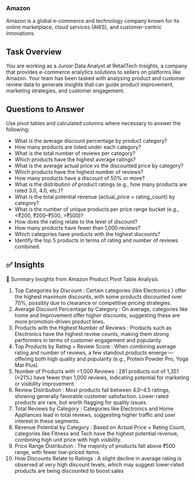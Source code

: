 ### Amazon
Amazon is a global e-commerce and technology company known for its online marketplace, cloud services (AWS), and customer-centric innovations.
## Task Overview
You are working as a Junior Data Analyst at RetailTech Insights, a company that provides 
e-commerce analytics solutions to sellers on platforms like Amazon. Your team has been 
tasked with analysing product and customer review data to generate insights that can 
guide product improvement, marketing strategies, and customer engagement. 
## Questions to Answer
Use pivot tables and calculated columns where necessary to answer the following: 
- What is the average discount percentage by product category? 
- How many products are listed under each category? 
- What is the total number of reviews per category?  
- Which products have the highest average ratings? 
- What is the average actual price vs the discounted price by category? 
- Which products have the highest number of reviews? 
- How many products have a discount of 50% or more? 
- What is the distribution of product ratings (e.g., how many products are rated 3.0, 
4.0, etc.)? 
- What is the total potential revenue (actual_price × rating_count) by category? 
- What is the number of unique products per price range bucket (e.g., <₹200, 
₹200–₹500, >₹500)? 
- How does the rating relate to the level of discount? 
- How many products have fewer than 1,000 reviews? 
- Which categories have products with the highest discounts? 
- Identify the top 5 products in terms of rating and number of reviews combined.

## ✅ Insights
🧠 Summary Insights from Amazon Product Pivot Table Analysis
1.	Top Categories by Discount
:	Certain categories (like Electronics ) offer the highest maximum discounts, with some products discounted over 70%, possibly due to clearance or competitive pricing strategies.
2.	Average Discount Percentage by Category
:	On average, categories like home and Improvement offer higher discounts, suggesting these are more promotion-driven product lines.
3.	Products with the Highest Number of Reviews
:	Products such as Electronics have the highest review counts, making them strong performers in terms of customer engagement and popularity.
4.	Top Products by Rating + Review Score
:	When combining average rating and number of reviews, a few standout products emerge — offering both high quality and popularity (e.g., Protein Powder Pro, Yoga Mat Plus).
5.	Number of Products with <1,000 Reviews
:	281 products out of 1,351 (≈21%) have fewer than 1,000 reviews, indicating potential for marketing or visibility improvement.
6.	Review Distribution
:	Most products fall between 4.0–4.5 ratings, showing generally favorable customer satisfaction. Lower-rated products are rare, but worth flagging for quality issues.
7.	Total Reviews by Category
:	Categories like Electronics and Home Appliances lead in total reviews, suggesting higher traffic and user interest in these segments.
8.	Revenue Potential by Category
:	Based on Actual Price × Rating Count, categories like Fitness and Tech have the highest potential revenue, combining high unit price with high visibility.
9.	Price Range Distribution
:	The majority of products fall above ₹500 range, with fewer low-priced items. 
10.	How Discounts Relate to Ratings
:	A slight decline in average rating is observed at very high discount levels, which may suggest lower-rated products are being discounted to boost sales

